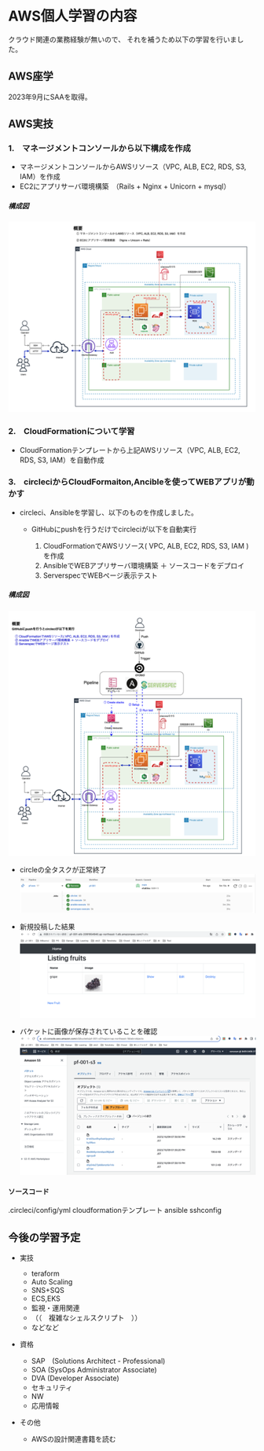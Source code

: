 # AWS個人学習の内容
クラウド関連の業務経験が無いので、
それを補うため以下の学習を行いました。

## AWS座学
2023年9月にSAAを取得。

## AWS実技

### 1.　マネージメントコンソールから以下構成を作成

- マネージメントコンソールからAWSリソース（VPC, ALB, EC2, RDS, S3, IAM）を作成
- EC2にアプリサーバ環境構築　（Rails + Nginx + Unicorn + mysql）

##### 構成図
![diagram-management-console.png](./images/diagram-management-console.png)

### 2.　CloudFormationについて学習
- CloudFormationテンプレートから上記AWSリソース（VPC, ALB, EC2, RDS, S3, IAM）を自動作成

### 3.　circleciからCloudFormaiton,Ancibleを使ってWEBアプリが動かす
- circleci、Ansibleを学習し、以下のものを作成しました。

  - GitHubにpushを行うだけでcircleciが以下を自動実行

    1. CloudFormationでAWSリソース( VPC, ALB, EC2, RDS, S3, IAM ) を作成
    2. AnsibleでWEBアプリサーバ環境構築 ＋ ソースコードをデプロイ
    3. ServerspecでWEBページ表示テスト

##### 構成図
![diagram.png](./images/diagram.png)

- circleの全タスクが正常終了
![circleci-all-tasks.png](./images/circleci-all-tasks.png)

- 新規投稿した結果
![new-fruits-result.png](./images/new-fruits-result.png)


- バケットに画像が保存されていることを確認
![s3bucket.png](./images/s3bucket.png)




#### ソースコード

.circleci/config/yml
cloudformationテンプレート
ansible
sshconfig


## 今後の学習予定
- 実技
  - teraform
  - Auto Scaling
  - SNS+SQS
  - ECS,EKS
  - 監視・運用関連
  - （（　複雑なシェルスクリプト　））
  - などなど


- 資格
  - SAP　(Solutions Architect - Professional)
  - SOA  (SysOps Administrator Associate)
  - DVA  (Developer Associate)
  - セキュリティ
  - NW
  - 応用情報

- その他
  - AWSの設計関連書籍を読む
